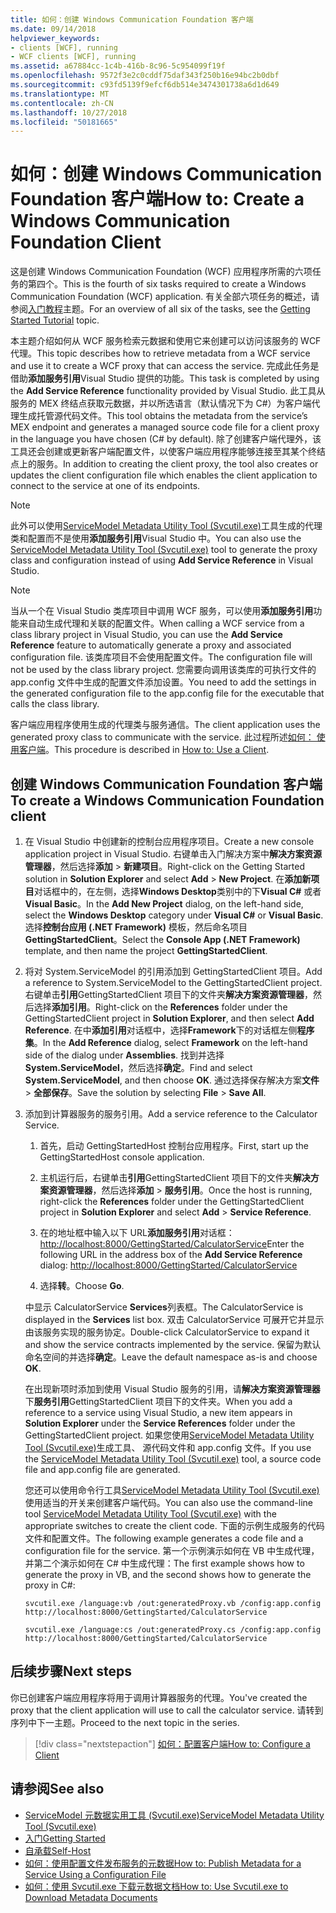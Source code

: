 ```yaml
---
title: 如何：创建 Windows Communication Foundation 客户端
ms.date: 09/14/2018
helpviewer_keywords:
- clients [WCF], running
- WCF clients [WCF], running
ms.assetid: a67884cc-1c4b-416b-8c96-5c954099f19f
ms.openlocfilehash: 9572f3e2c0cddf75daf343f250b16e94bc2b0dbf
ms.sourcegitcommit: c93fd5139f9efcf6db514e3474301738a6d1d649
ms.translationtype: MT
ms.contentlocale: zh-CN
ms.lasthandoff: 10/27/2018
ms.locfileid: "50181665"
---
```

# <a name="how-to-create-a-windows-communication-foundation-client"></a><span data-ttu-id="8b99b-102">如何：创建 Windows Communication Foundation 客户端</span><span class="sxs-lookup"><span data-stu-id="8b99b-102">How to: Create a Windows Communication Foundation Client</span></span>

<span data-ttu-id="8b99b-103">这是创建 Windows Communication Foundation (WCF) 应用程序所需的六项任务的第四个。</span><span class="sxs-lookup"><span data-stu-id="8b99b-103">This is the fourth of six tasks required to create a Windows Communication Foundation (WCF) application.</span></span> <span data-ttu-id="8b99b-104">有关全部六项任务的概述，请参阅[入门教程](../../../docs/framework/wcf/getting-started-tutorial.md)主题。</span><span class="sxs-lookup"><span data-stu-id="8b99b-104">For an overview of all six of the tasks, see the [Getting Started Tutorial](../../../docs/framework/wcf/getting-started-tutorial.md) topic.</span></span>

<span data-ttu-id="8b99b-105">本主题介绍如何从 WCF 服务检索元数据和使用它来创建可以访问该服务的 WCF 代理。</span><span class="sxs-lookup"><span data-stu-id="8b99b-105">This topic describes how to retrieve metadata from a WCF service and use it to create a WCF proxy that can access the service.</span></span> <span data-ttu-id="8b99b-106">完成此任务是借助**添加服务引用**Visual Studio 提供的功能。</span><span class="sxs-lookup"><span data-stu-id="8b99b-106">This task is completed by using the **Add Service Reference** functionality provided by Visual Studio.</span></span> <span data-ttu-id="8b99b-107">此工具从服务的 MEX 终结点获取元数据，并以所选语言（默认情况下为 C#）为客户端代理生成托管源代码文件。</span><span class="sxs-lookup"><span data-stu-id="8b99b-107">This tool obtains the metadata from the service’s MEX endpoint and generates a managed source code file for a client proxy in the language you have chosen (C# by default).</span></span> <span data-ttu-id="8b99b-108">除了创建客户端代理外，该工具还会创建或更新客户端配置文件，以使客户端应用程序能够连接至其某个终结点上的服务。</span><span class="sxs-lookup"><span data-stu-id="8b99b-108">In addition to creating the client proxy, the tool also creates or updates the client configuration file which enables the client application to connect to the service at one of its endpoints.</span></span>

> [!NOTE]
> <span data-ttu-id="8b99b-109">此外可以使用[ServiceModel Metadata Utility Tool (Svcutil.exe)](../../../docs/framework/wcf/servicemodel-metadata-utility-tool-svcutil-exe.md)工具生成的代理类和配置而不是使用**添加服务引用**Visual Studio 中。</span><span class="sxs-lookup"><span data-stu-id="8b99b-109">You can also use the [ServiceModel Metadata Utility Tool (Svcutil.exe)](../../../docs/framework/wcf/servicemodel-metadata-utility-tool-svcutil-exe.md) tool to generate the proxy class and configuration instead of using **Add Service Reference** in Visual Studio.</span></span>

> [!NOTE]
> <span data-ttu-id="8b99b-110">当从一个在 Visual Studio 类库项目中调用 WCF 服务，可以使用**添加服务引用**功能来自动生成代理和关联的配置文件。</span><span class="sxs-lookup"><span data-stu-id="8b99b-110">When calling a WCF service from a class library project in Visual Studio, you can use the **Add Service Reference** feature to automatically generate a proxy and associated configuration file.</span></span> <span data-ttu-id="8b99b-111">该类库项目不会使用配置文件。</span><span class="sxs-lookup"><span data-stu-id="8b99b-111">The configuration file will not be used by the class library project.</span></span> <span data-ttu-id="8b99b-112">您需要向调用该类库的可执行文件的 app.config 文件中生成的配置文件添加设置。</span><span class="sxs-lookup"><span data-stu-id="8b99b-112">You need to add the settings in the generated configuration file to the app.config file for the executable that calls the class library.</span></span>

<span data-ttu-id="8b99b-113">客户端应用程序使用生成的代理类与服务通信。</span><span class="sxs-lookup"><span data-stu-id="8b99b-113">The client application uses the generated proxy class to communicate with the service.</span></span> <span data-ttu-id="8b99b-114">此过程所述[如何： 使用客户端](../../../docs/framework/wcf/how-to-use-a-wcf-client.md)。</span><span class="sxs-lookup"><span data-stu-id="8b99b-114">This procedure is described in [How to: Use a Client](../../../docs/framework/wcf/how-to-use-a-wcf-client.md).</span></span>

## <a name="to-create-a-windows-communication-foundation-client"></a><span data-ttu-id="8b99b-115">创建 Windows Communication Foundation 客户端</span><span class="sxs-lookup"><span data-stu-id="8b99b-115">To create a Windows Communication Foundation client</span></span>

1. <span data-ttu-id="8b99b-116">在 Visual Studio 中创建新的控制台应用程序项目。</span><span class="sxs-lookup"><span data-stu-id="8b99b-116">Create a new console application project in Visual Studio.</span></span> <span data-ttu-id="8b99b-117">右键单击入门解决方案中**解决方案资源管理器**，然后选择**添加** > **新建项目**。</span><span class="sxs-lookup"><span data-stu-id="8b99b-117">Right-click on the Getting Started solution in **Solution Explorer** and select **Add** > **New Project**.</span></span> <span data-ttu-id="8b99b-118">在**添加新项目**对话框中的，在左侧，选择**Windows Desktop**类别中的下**Visual C#** 或者**Visual Basic**。</span><span class="sxs-lookup"><span data-stu-id="8b99b-118">In the **Add New Project** dialog, on the left-hand side, select the **Windows Desktop** category under **Visual C#** or **Visual Basic**.</span></span> <span data-ttu-id="8b99b-119">选择**控制台应用 (.NET Framework)** 模板，然后命名项目**GettingStartedClient**。</span><span class="sxs-lookup"><span data-stu-id="8b99b-119">Select the **Console App (.NET Framework)** template, and then name the project **GettingStartedClient**.</span></span>

2. <span data-ttu-id="8b99b-120">将对 System.ServiceModel 的引用添加到 GettingStartedClient 项目。</span><span class="sxs-lookup"><span data-stu-id="8b99b-120">Add a reference to System.ServiceModel to the GettingStartedClient project.</span></span> <span data-ttu-id="8b99b-121">右键单击**引用**GettingStartedClient 项目下的文件夹**解决方案资源管理器**，然后选择**添加引用**。</span><span class="sxs-lookup"><span data-stu-id="8b99b-121">Right-click on the **References** folder under the GettingStartedClient project in **Solution Explorer**, and then select **Add Reference**.</span></span> <span data-ttu-id="8b99b-122">在中**添加引用**对话框中，选择**Framework**下的对话框左侧**程序集**。</span><span class="sxs-lookup"><span data-stu-id="8b99b-122">In the **Add Reference** dialog, select **Framework** on the left-hand side of the dialog under **Assemblies**.</span></span> <span data-ttu-id="8b99b-123">找到并选择**System.ServiceModel**，然后选择**确定**。</span><span class="sxs-lookup"><span data-stu-id="8b99b-123">Find and select **System.ServiceModel**, and then choose **OK**.</span></span> <span data-ttu-id="8b99b-124">通过选择保存解决方案**文件** > **全部保存**。</span><span class="sxs-lookup"><span data-stu-id="8b99b-124">Save the solution by selecting **File** > **Save All**.</span></span>

3. <span data-ttu-id="8b99b-125">添加到计算器服务的服务引用。</span><span class="sxs-lookup"><span data-stu-id="8b99b-125">Add a service reference to the Calculator Service.</span></span>

   1. <span data-ttu-id="8b99b-126">首先，启动 GettingStartedHost 控制台应用程序。</span><span class="sxs-lookup"><span data-stu-id="8b99b-126">First, start up the GettingStartedHost console application.</span></span>

   2. <span data-ttu-id="8b99b-127">主机运行后，右键单击**引用**GettingStartedClient 项目下的文件夹**解决方案资源管理器**，然后选择**添加** >  **服务引用**。</span><span class="sxs-lookup"><span data-stu-id="8b99b-127">Once the host is running, right-click the **References** folder under the GettingStartedClient project in **Solution Explorer** and select **Add** > **Service Reference**.</span></span>

   3. <span data-ttu-id="8b99b-128">在的地址框中输入以下 URL**添加服务引用**对话框： [http://localhost:8000/GettingStarted/CalculatorService](http://localhost:8000/GettingStarted/CalculatorService)</span><span class="sxs-lookup"><span data-stu-id="8b99b-128">Enter the following URL in the address box of the **Add Service Reference** dialog: [http://localhost:8000/GettingStarted/CalculatorService](http://localhost:8000/GettingStarted/CalculatorService)</span></span>

   4. <span data-ttu-id="8b99b-129">选择**转**。</span><span class="sxs-lookup"><span data-stu-id="8b99b-129">Choose **Go**.</span></span>

   <span data-ttu-id="8b99b-130">中显示 CalculatorService **Services**列表框。</span><span class="sxs-lookup"><span data-stu-id="8b99b-130">The CalculatorService is displayed in the **Services** list box.</span></span> <span data-ttu-id="8b99b-131">双击 CalculatorService 可展开它并显示由该服务实现的服务协定。</span><span class="sxs-lookup"><span data-stu-id="8b99b-131">Double-click CalculatorService to expand it and show the service contracts implemented by the service.</span></span> <span data-ttu-id="8b99b-132">保留为默认命名空间的并选择**确定**。</span><span class="sxs-lookup"><span data-stu-id="8b99b-132">Leave the default namespace as-is and choose **OK**.</span></span>

    <span data-ttu-id="8b99b-133">在出现新项时添加到使用 Visual Studio 服务的引用，请**解决方案资源管理器**下**服务引用**GettingStartedClient 项目下的文件夹。</span><span class="sxs-lookup"><span data-stu-id="8b99b-133">When you add a reference to a service using Visual Studio, a new item appears in **Solution Explorer** under the **Service References** folder under the GettingStartedClient project.</span></span> <span data-ttu-id="8b99b-134">如果您使用[ServiceModel Metadata Utility Tool (Svcutil.exe)](../../../docs/framework/wcf/servicemodel-metadata-utility-tool-svcutil-exe.md)生成工具、 源代码文件和 app.config 文件。</span><span class="sxs-lookup"><span data-stu-id="8b99b-134">If you use the [ServiceModel Metadata Utility Tool (Svcutil.exe)](../../../docs/framework/wcf/servicemodel-metadata-utility-tool-svcutil-exe.md) tool, a source code file and app.config file are generated.</span></span>

    <span data-ttu-id="8b99b-135">您还可以使用命令行工具[ServiceModel Metadata Utility Tool (Svcutil.exe)](../../../docs/framework/wcf/servicemodel-metadata-utility-tool-svcutil-exe.md)使用适当的开关来创建客户端代码。</span><span class="sxs-lookup"><span data-stu-id="8b99b-135">You can also use the command-line tool [ServiceModel Metadata Utility Tool (Svcutil.exe)](../../../docs/framework/wcf/servicemodel-metadata-utility-tool-svcutil-exe.md) with the appropriate switches to create the client code.</span></span> <span data-ttu-id="8b99b-136">下面的示例生成服务的代码文件和配置文件。</span><span class="sxs-lookup"><span data-stu-id="8b99b-136">The following example generates a code file and a configuration file for the service.</span></span> <span data-ttu-id="8b99b-137">第一个示例演示如何在 VB 中生成代理，并第二个演示如何在 C# 中生成代理：</span><span class="sxs-lookup"><span data-stu-id="8b99b-137">The first example shows how to generate the proxy in VB, and the second shows how to generate the proxy in C#:</span></span>

    ```shell
    svcutil.exe /language:vb /out:generatedProxy.vb /config:app.config http://localhost:8000/GettingStarted/CalculatorService
    ```

    ```shell
    svcutil.exe /language:cs /out:generatedProxy.cs /config:app.config http://localhost:8000/GettingStarted/CalculatorService
    ```

## <a name="next-steps"></a><span data-ttu-id="8b99b-138">后续步骤</span><span class="sxs-lookup"><span data-stu-id="8b99b-138">Next steps</span></span>

<span data-ttu-id="8b99b-139">你已创建客户端应用程序将用于调用计算器服务的代理。</span><span class="sxs-lookup"><span data-stu-id="8b99b-139">You've created the proxy that the client application will use to call the calculator service.</span></span> <span data-ttu-id="8b99b-140">请转到序列中下一主题。</span><span class="sxs-lookup"><span data-stu-id="8b99b-140">Proceed to the next topic in the series.</span></span>

> [!div class="nextstepaction"]
> [<span data-ttu-id="8b99b-141">如何：配置客户端</span><span class="sxs-lookup"><span data-stu-id="8b99b-141">How to: Configure a Client</span></span>](../../../docs/framework/wcf/how-to-configure-a-basic-wcf-client.md)

## <a name="see-also"></a><span data-ttu-id="8b99b-142">请参阅</span><span class="sxs-lookup"><span data-stu-id="8b99b-142">See also</span></span>

- [<span data-ttu-id="8b99b-143">ServiceModel 元数据实用工具 (Svcutil.exe)</span><span class="sxs-lookup"><span data-stu-id="8b99b-143">ServiceModel Metadata Utility Tool (Svcutil.exe)</span></span>](../../../docs/framework/wcf/servicemodel-metadata-utility-tool-svcutil-exe.md)
- [<span data-ttu-id="8b99b-144">入门</span><span class="sxs-lookup"><span data-stu-id="8b99b-144">Getting Started</span></span>](../../../docs/framework/wcf/samples/getting-started-sample.md)
- [<span data-ttu-id="8b99b-145">自承载</span><span class="sxs-lookup"><span data-stu-id="8b99b-145">Self-Host</span></span>](../../../docs/framework/wcf/samples/self-host.md)
- [<span data-ttu-id="8b99b-146">如何：使用配置文件发布服务的元数据</span><span class="sxs-lookup"><span data-stu-id="8b99b-146">How to: Publish Metadata for a Service Using a Configuration File</span></span>](../../../docs/framework/wcf/feature-details/how-to-publish-metadata-for-a-service-using-a-configuration-file.md)
- [<span data-ttu-id="8b99b-147">如何：使用 Svcutil.exe 下载元数据文档</span><span class="sxs-lookup"><span data-stu-id="8b99b-147">How to: Use Svcutil.exe to Download Metadata Documents</span></span>](../../../docs/framework/wcf/feature-details/how-to-use-svcutil-exe-to-download-metadata-documents.md)
